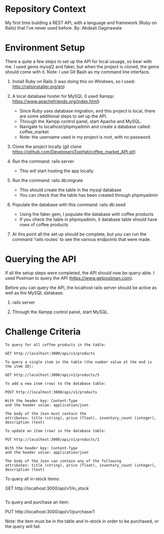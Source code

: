 # Repository Context

My first time building a REST API, with a language and framework (Ruby on Rails) that I've never used before. By: Abdeali Daginawala

# Environment Setup

There a quite a few steps to set up the API for local usuage, so bear with me. I used gems mysql2 and faker, but when the project is cloned, the gems should come with it. Note: I use Git Bash as my command line interface.

1. Install Ruby on Rails (I was doing this on Windows, so I used: http://railsinstaller.org/en)

2. A local database hoster for MySQL (I used Xampp: https://www.apachefriends.org/index.html)
    * Since Ruby uses database migration, and this project is local, there are some additional steps to set up the API.
    * Through the Xampp control panel, start Apache and MySQL.
    * Navigate to localhost/phpmyadmin and create a database called: coffee_market
    * Note: the username used in my project is root, with no password.

3. Clone the project locally (git clone https://github.com/DevelopersTopHat/coffee_market_API.git)

4. Run the command: rails server
    * This will start hosting the app locally

5. Run the command: rails db:migrate
    * This should create the table in the mysql database
    * You can check that the table has been created through phpmyadmin 

6. Populate the database with this command: rails db:seed
    * Using the faker gem, I populate the database with coffee products
    * If you check the table in phpmyadmin, it database table should have rows of coffee products

7. At this point all the set up should be complete, but you can run the command 'rails routes' to see the various endpoints that were made.  

# Querying the API

If all the setup steps were completed, the API should now be query-able. I used Postman to query the API (https://www.getpostman.com).

Before you can query the API, the localhost rails server should be active as well as the MySQL database.

1. rails server

2. Through the Xampp control panel, start MySQL.

# Challenge Criteria
```
To query for all coffee products in the table:

GET http://localhost:3000/api/v1/products
```
```
To query a single item in the table (the number value at the end is the item ID):

GET http://localhost:3000/api/v1/products/5
```
```
To add a new item (row) to the database table:

POST http://localhost:3000/api/v1/products

With the header key: Content-Type
and the header value: application/json

The body of the Json must contain the 
attributes: title (string), price (float), inventory_count (integer), description (text)
```
```
To update an item (row) in the database table:

PUT http://localhost:3000/api/v1/products/1

With the header key: Content-Type
and the header value: application/json

The body of the Json can contain any of the following 
attributes: title (string), price (float), inventory_count (integer), description (text)
```
To query all in-stock items:

GET http://localhost:3000/api/v1/in_stock
```
```
To query and purchase an item:

PUT http://localhost:3000/api/v1/purchase/1

Note: the item must be in the table and in-stock in order to be purchased, or the query will fail.
```